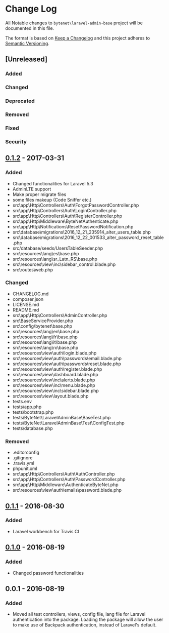 # Change Log

All Notable changes to `bytenet\laravel-admin-base` project will be documented in this file.

The format is based on [Keep a Changelog](http://keepachangelog.com/) and this project adheres to [Semantic Versioning](http://semver.org/).

## [Unreleased]
### Added
### Changed
### Deprecated
### Removed
### Fixed
### Security

## [0.1.2] - 2017-03-31
### Added
- Changed functionalities for Laravel 5.3
- AdminLTE support
- Make proper migrate files
- some files makeup (Code Sniffer etc.)
- src\app\Http\Controllers\Auth\ForgotPasswordController.php
- src\app\Http\Controllers\Auth\LoginController.php
- src\app\Http\Controllers\Auth\RegisterController.php
- src\app\Http\Middleware\ByteNetAuthenticate.php
- src\app\Http\Notifications\ResetPasswordNotification.php
- src\database\migrations\2016_12_21_235914_alter_users_table.php
- src\database\migrations\2016_12_22_001533_alter_password_reset_table.php
- src/database/seeds/UsersTableSeeder.php
- src\resources\lang\es\base.php
- src\resources\lang\sr_Latn_RS\base.php
- src\resources\view\inc\sidebar_control.blade.php
- src\routes\web.php

### Changed
- CHANGELOG.md
- composer.json
- LICENSE.md
- README.md
- src\app\Http\Controllers\AdminController.php
- src\BaseServiceProvider.php
- src\config\bytenet\base.php
- src\resources\lang\en\base.php
- src\resources\lang\fr\base.php
- src\resources\lang\it\base.php
- src\resources\lang\ro\base.php
- src\resources\view\auth\login.blade.php
- src\resources\view\auth\passwords\email.blade.php
- src\resources\view\auth\passwords\reset.blade.php
- src\resources\view\auth\register.blade.php
- src\resources\view\dashboard.blade.php
- src\resources\view\inc\alerts.blade.php
- src\resources\view\inc\menu.blade.php
- src\resources\view\inc\sidebar.blade.php
- src\resources\view\layout.blade.php
- tests\.env
- tests\app.php
- tests\bootstrap.php
- tests\ByteNet\LaravelAdminBase\BaseTest.php
- tests\ByteNet\LaravelAdminBase\Test\ConfigTest.php
- tests\database.php

### Removed
- .editorconfig
- .gitignore
- .travis.yml
- phpunit.xml
- src\app\Http\Controllers\Auth\AuthController.php
- src\app\Http\Controllers\Auth\PasswordController.php
- src\app\Http\Middleware\AuthenticateByteNet.php
- src\resources\view\auth\emails\password.blade.php

## [0.1.1] - 2016-08-30
### Added
- Laravel workbench for Travis CI

## [0.1.0] - 2016-08-19
### Added
- Changed password functionalities

## 0.0.1 - 2016-08-19
### Added
- Moved all test controllers, views, config file, lang file for Laravel authentication into the package. Loading the package will allow the user to make use of Backpack authentication, instead of Laravel's default.

[0.1.2]: https://github.com/ByteNet-Serbia/laravel-admin-base/compare/v0.1.1...v0.1.2
[0.1.1]: https://github.com/ByteNet-Serbia/laravel-admin-base/compare/v0.1.0...v0.1.1
[0.1.0]: https://github.com/ByteNet-Serbia/laravel-admin-base/compare/v0.0.1...v0.1.0
